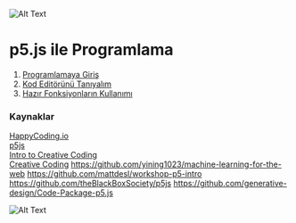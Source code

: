 ![Alt Text](https://github.com/unverciftci/P5_Programlama/blob/gh-pages/giphy-13-1.gif)

# p5.js ile Programlama



1. [Programlamaya Giriş](https://github.com/unverciftci/P5Programlama/blob/gh-pages/tutorials/p5js/_posts/2020-04-26-welcome-to-coding.md) <br/>
2. [Kod Editörünü Tanıyalım](https://github.com/unverciftci/P5_Programlama/tree/gh-pages/tutorials/p5js/_posts/editor.md) 
3. [Hazır Fonksiyonların Kullanımı](https://github.com/unverciftci/HappyCoding/blob/gh-pages/tutorials/p5js/_posts/2020-05-02-calling-functions.md)

<h3> Kaynaklar </h3> 

[HappyCoding.io](http://HappyCoding.io) <br/>
[p5js](https://p5js.org) <br/>
[Intro to Creative Coding](https://p5-demos.glitch.me/) <br/>
[Creative Coding](https://www.classes.cs.uchicago.edu/archive/2021/summer/creative-coding/csp/info.html)
https://github.com/yining1023/machine-learning-for-the-web
https://github.com/mattdesl/workshop-p5-intro
https://github.com/theBlackBoxSociety/p5js
https://github.com/generative-design/Code-Package-p5.js

![Alt Text](https://github.com/unverciftci/P5_Programlama/blob/gh-pages/p5.gif)
